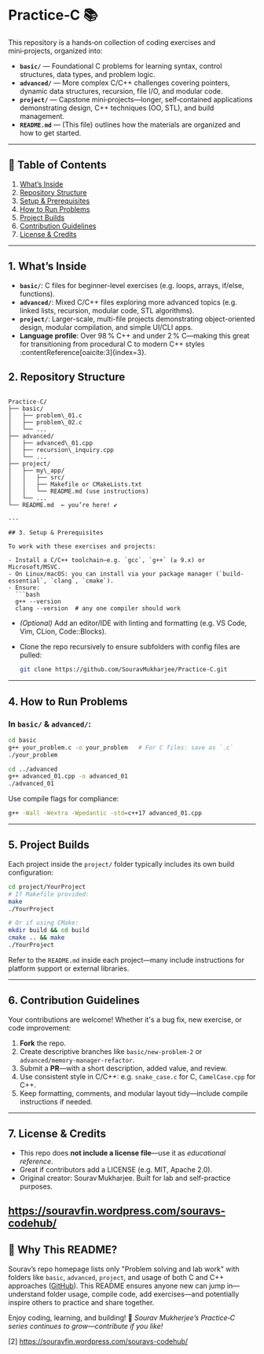 # Practice‑C 📚

This repository is a hands‑on collection of coding exercises and mini‑projects, organized into:

- **`basic/`** — Foundational C problems for learning syntax, control structures, data types, and problem logic.
- **`advanced/`** — More complex C/C++ challenges covering pointers, dynamic data structures, recursion, file I/O, and modular code.
- **`project/`** — Capstone mini‑projects—longer, self‑contained applications demonstrating design, C++ techniques (OO, STL), and build management.
- **`README.md`** — (This file) outlines how the materials are organized and how to get started.

---

## 🧠 Table of Contents
1. [What’s Inside](#whats-inside)  
2. [Repository Structure](#repository-structure)  
3. [Setup & Prerequisites](#setup--prerequisites)  
4. [How to Run Problems](#how-to-run-problems)  
5. [Project Builds](#project-builds)  
6. [Contribution Guidelines](#contribution-guidelines)  
7. [License & Credits](#license--credits)

---

## 1. What’s Inside

- **`basic/`**: C files for beginner-level exercises (e.g. loops, arrays, if/else, functions).
- **`advanced/`**: Mixed C/C++ files exploring more advanced topics (e.g. linked lists, recursion, modular code, STL algorithms).
- **`project/`**: Larger-scale, multi-file projects demonstrating object-oriented design, modular compilation, and simple UI/CLI apps.
- **Language profile**: Over 98 % C++ and under 2 % C—making this great for transitioning from procedural C to modern C++ styles :contentReference[oaicite:3]{index=3}.


## 2. Repository Structure

```

Practice‑C/
├── basic/
│   ├── problem\_01.c
│   ├── problem\_02.c
│   └── ...
├── advanced/
│   ├── advanced\_01.cpp
│   ├── recursion\_inquiry.cpp
│   └── ...
├── project/
│   ├── my\_app/
│   │   ├── src/
│   │   ├── Makefile or CMakeLists.txt
│   │   └── README.md (use instructions)
│   └── ...
└── README.md  ← you’re here! ✔

---

## 3. Setup & Prerequisites

To work with these exercises and projects:

- Install a C/C++ toolchain—e.g. `gcc`, `g++` (≥ 9.x) or Microsoft/MSVC.
- On Linux/macOS: you can install via your package manager (`build-essential`, `clang`, `cmake`).
- Ensure:
  ```bash
  g++ --version
  clang --version  # any one compiler should work
````

* *(Optional)* Add an editor/IDE with linting and formatting (e.g. VS Code, Vim, CLion, Code::Blocks).
* Clone the repo recursively to ensure subfolders with config files are pulled:

  ```bash
  git clone https://github.com/SouravMukharjee/Practice-C.git
  ```

---

## 4. How to Run Problems

### In `basic/` & `advanced/`:

```bash
cd basic
g++ your_problem.c -o your_problem   # For C files: save as `.c`
./your_problem

cd ../advanced
g++ advanced_01.cpp -o advanced_01
./advanced_01
```

Use compile flags for compliance:

```bash
g++ -Wall -Wextra -Wpedantic -std=c++17 advanced_01.cpp
```

---

## 5. Project Builds

Each project inside the `project/` folder typically includes its own build configuration:

```bash
cd project/YourProject
# If Makefile provided:
make
./YourProject

# Or if using CMake:
mkdir build && cd build
cmake .. && make
./YourProject
```

Refer to the `README.md` inside each project—many include instructions for platform support or external libraries.

---

## 6. Contribution Guidelines

Your contributions are welcome! Whether it's a bug fix, new exercise, or code improvement:

1. **Fork** the repo.
2. Create descriptive branches like `basic/new-problem-2` or `advanced/memory-manager-refactor`.
3. Submit a **PR**—with a short description, added value, and review.
4. Use consistent style in C/C++: e.g. `snake_case.c` for C, `CamelCase.cpp` for C++.
5. Keep formatting, comments, and modular layout tidy—include compile instructions if needed.

---

## 7. License & Credits

* This repo does **not include a license file**—use it as *educational reference*.
* Great if contributors add a LICENSE (e.g. MIT, Apache 2.0).
* Original creator: Sourav Mukharjee. Built for lab and self-practice purposes.

https://souravfin.wordpress.com/souravs-codehub/
---

## 🧩 Why This README?

Sourav’s repo homepage lists only "Problem solving and lab work" with folders like `basic`, `advanced`, `project`, and usage of both C and C++ approaches ([GitHub][1]).
This README ensures anyone new can jump in—understand folder usage, compile code, add exercises—and potentially inspire others to practice and share together.

Enjoy coding, learning, and building! 🚀
*Sourav Mukherjee’s Practice‑C series continues to grow—contribute if you like!*

[1]: https://github.com/SouravMukharjee/Practice-C "GitHub - SouravMukharjee/Practice-C: Problem solving and lab work"
[2] https://souravfin.wordpress.com/souravs-codehub/
